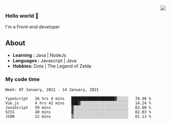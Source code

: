 <img align='right' src="https://github-readme-stats.vercel.app/api?username=jumodada&show_icons=true&theme=vue">

### Hello world 👋

I'm a Front-end developer 
    
## About
-  **Learning :** Java | NodeJs
-  **Languages :** Javascript | Java
-  **Hobbies:** Dota | The Legend of Zelda

### My code time

<!--START_SECTION:waka-->
```text
Week: 07 January, 2021 - 14 January, 2021

TypeScript   26 hrs 4 mins   ███████████████████▓░░░░░   78.98 % 
Vue.js       4 hrs 42 mins   ███▓░░░░░░░░░░░░░░░░░░░░░   14.24 % 
JavaScript   59 mins         ▓░░░░░░░░░░░░░░░░░░░░░░░░   03.00 % 
SCSS         40 mins         ▓░░░░░░░░░░░░░░░░░░░░░░░░   02.03 % 
JSON         22 mins         ▒░░░░░░░░░░░░░░░░░░░░░░░░   01.13 % 
```
<!--END_SECTION:waka-->
